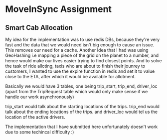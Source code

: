 # MoveInSync Assignment
## Smart Cab Allocation
My idea for the implementation was to use redis DBs, because they're very fast and the data that we would need isn't big enough to cause an issue.
This removes our need for a cache.
Another Idea that I had was using GeoHashing i.e mapping a piece of the grid on the planet to a number, and hence would make our lives easier trying to find
closest points. 
And to solve the task of ride alloting, taxis who are about to finish their jounrey to customers, I wanted to use the expire function in redis and set it to value close to the
ETA, after which it would be available for allotment.

Basically we would have 3 tables, one being trip_start, trip_end, driver_loc (apart from the TripRequest table which would only make sense if we handle our work asynchronously)

trip_start would talk about the starting locations of the trips.
trip_end would talk about the ending locations of the trips.
and driver_loc would tel us the location of the active drivers.

The implementation that I have submitted here unfortunately doesn't work due to some techincal difficulty :)
